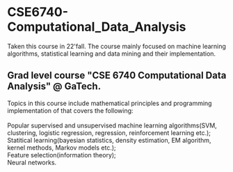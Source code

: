 # CSE6740-Computational_Data_Analysis
Taken this course in 22'fall. The course mainly focused on machine learning algorithms, statistical learning and data mining and their implementation.
## Grad level course "CSE 6740 Computational Data Analysis" @ GaTech. 
Topics in this course include mathematical principles and programming implementation of that covers the following:
<br/>
<br/>Popular supervised and unsupervised machine learning algorithms(SVM, clustering, logistic regression, regression, reinforcement learning etc.);
<br/>Statitical learning(bayesian statistics, density estimation, EM algorithm, kernel methods, Markov models etc.);
<br/>Feature selection(information theory);
<br/>Neural networks.
